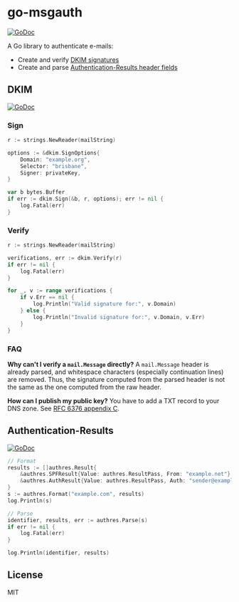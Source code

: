 # go-msgauth

[![GoDoc](https://godoc.org/github.com/emersion/go-msgauth?status.svg)](https://godoc.org/github.com/emersion/go-msgauth)

A Go library to authenticate e-mails:

* Create and verify [DKIM signatures][DKIM]
* Create and parse [Authentication-Results header fields][Authentication-Results]

## DKIM

[![GoDoc](https://godoc.org/github.com/emersion/go-msgauth/dkim?status.svg)](https://godoc.org/github.com/emersion/go-msgauth/dkim)

### Sign

```go
r := strings.NewReader(mailString)

options := &dkim.SignOptions{
	Domain: "example.org",
	Selector: "brisbane",
	Signer: privateKey,
}

var b bytes.Buffer
if err := dkim.Sign(&b, r, options); err != nil {
	log.Fatal(err)
}
```

### Verify

```go
r := strings.NewReader(mailString)

verifications, err := dkim.Verify(r)
if err != nil {
	log.Fatal(err)
}

for _, v := range verifications {
	if v.Err == nil {
		log.Println("Valid signature for:", v.Domain)
	} else {
		log.Println("Invalid signature for:", v.Domain, v.Err)
	}
}
```

### FAQ

**Why can't I verify a `mail.Message` directly?** A `mail.Message` header is
already parsed, and whitespace characters (especially continuation lines) are
removed. Thus, the signature computed from the parsed header is not the same as
the one computed from the raw header.

**How can I publish my public key?** You have to add a TXT record to your DNS
zone. See [RFC 6376 appendix C](https://tools.ietf.org/html/rfc6376#appendix-C).

## Authentication-Results

[![GoDoc](https://godoc.org/github.com/emersion/go-msgauth/authres?status.svg)](https://godoc.org/github.com/emersion/go-msgauth/authres)

```go
// Format
results := []authres.Result{
	&authres.SPFResult{Value: authres.ResultPass, From: "example.net"},
	&authres.AuthResult{Value: authres.ResultPass, Auth: "sender@example.com"},
}
s := authres.Format("example.com", results)
log.Println(s)

// Parse
identifier, results, err := authres.Parse(s)
if err != nil {
	log.Fatal(err)
}

log.Println(identifier, results)
```

## License

MIT

[DKIM]: https://tools.ietf.org/html/rfc6376
[Authentication-Results]: https://tools.ietf.org/html/rfc7601
